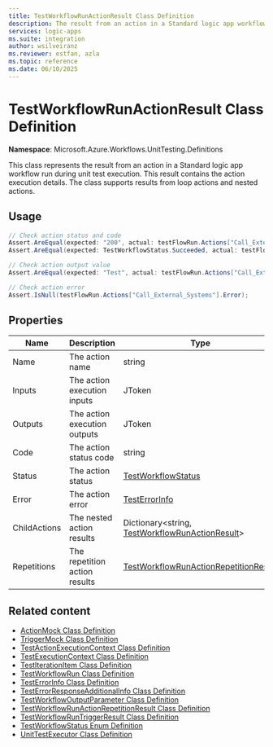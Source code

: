 ```yaml
---
title: TestWorkflowRunActionResult Class Definition
description: The result from an action in a Standard logic app workflow run during unit test execution. This result represents the action execution details.
services: logic-apps
ms.suite: integration
author: wsilveiranz
ms.reviewer: estfan, azla
ms.topic: reference
ms.date: 06/10/2025
---
```


# TestWorkflowRunActionResult Class Definition

**Namespace**: Microsoft.Azure.Workflows.UnitTesting.Definitions

This class represents the result from an action in a Standard logic app workflow run during unit test execution. This result contains the action execution details. The class supports results from loop actions and nested actions.

## Usage

```C#
// Check action status and code
Assert.AreEqual(expected: "200", actual: testFlowRun.Actions["Call_External_Systems"].Code);
Assert.AreEqual(expected: TestWorkflowStatus.Succeeded, actual: testFlowRun.Actions["Call_External_Systems"].Status);

// Check action output value
Assert.AreEqual(expected: "Test", actual: testFlowRun.Actions["Call_External_Systems"].Outputs["outputParam"].Value<string>());

// Check action error
Assert.IsNull(testFlowRun.Actions["Call_External_Systems"].Error);
```

## Properties

|Name|Description|Type|Required|
|---|---|---|---|
|Name|The action name|string|Yes|
|Inputs|The action execution inputs|JToken|No|
|Outputs|The action execution outputs|JToken|No|
|Code|The action status code|string|No|
|Status|The action status|[TestWorkflowStatus](test-workflow-status-enum-definition.md)|Yes|
|Error|The action error|[TestErrorInfo](test-error-info-class-definition.md)|No|
|ChildActions|The nested action results|Dictionary&lt;string, [TestWorkflowRunActionResult](test-workflow-run-action-result-class-definition.md)&gt;|No|
|Repetitions|The repetition action results|[TestWorkflowRunActionRepetitionResult](test-workflow-run-action-repetition-result-class-definition.md)|No|

## Related content

- [ActionMock Class Definition](action-mock-class-definition.md)
- [TriggerMock Class Definition](trigger-mock-class-definition.md)
- [TestActionExecutionContext Class Definition](test-action-execution-context-class-definition.md)
- [TestExecutionContext Class Definition](test-execution-context-class-definition.md)
- [TestIterationItem Class Definition](test-iteration-item-class-definition.md)
- [TestWorkflowRun Class Definition](test-workflow-run-class-definition.md)
- [TestErrorInfo Class Definition](test-error-info-class-definition.md)
- [TestErrorResponseAdditionalInfo Class Definition](test-error-response-additional-info-class-definition.md)
- [TestWorkflowOutputParameter Class Definition](test-workflow-output-parameter-class-definition.md)
- [TestWorkflowRunActionRepetitionResult Class Definition](test-workflow-run-action-repetition-result-class-definition.md)
- [TestWorkflowRunTriggerResult Class Definition](test-workflow-run-trigger-result-class-definition.md)
- [TestWorkflowStatus Enum Definition](test-workflow-status-enum-definition.md)
- [UnitTestExecutor Class Definition](unit-test-executor-class-definition.md)
